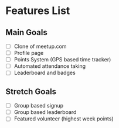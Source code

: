 # Features List

## Main Goals
- [ ] Clone of meetup.com
- [ ] Profile page
- [ ] Points System (GPS based time tracker)
- [ ] Automated attendance taking
- [ ] Leaderboard and badges

## Stretch Goals
- [ ] Group based signup
- [ ] Group based leaderboard
- [ ] Featured volunteer (highest week points)

